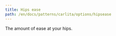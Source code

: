```yaml
---
title: Hips ease
path: /en/docs/patterns/carlita/options/hipsease
---
```


The amount of ease at your hips.